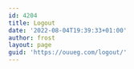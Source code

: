 ```yaml
---
id: 4204
title: Logout
date: '2022-08-04T19:39:33+01:00'
author: frost
layout: page
guid: 'https://ouueg.com/logout/'
---
```


